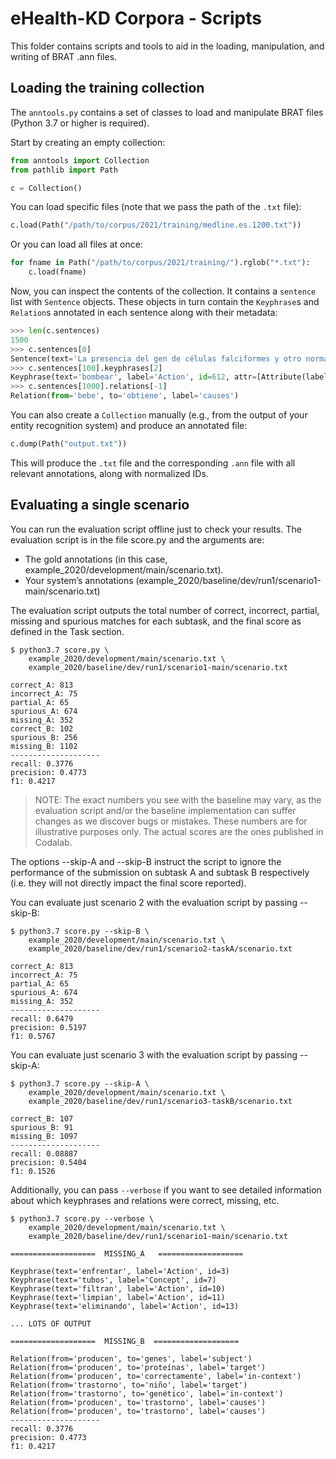 # eHealth-KD Corpora - Scripts

This folder contains scripts and tools to aid in the loading, manipulation, and writing of BRAT .ann files.

## Loading the training collection

The `anntools.py` contains a set of classes to load and manipulate BRAT files (Python 3.7 or higher is required).

Start by creating an empty collection:

```python
from anntools import Collection
from pathlib import Path

c = Collection()
```

You can load specific files (note that we pass the path of the `.txt` file):

```python
c.load(Path("/path/to/corpus/2021/training/medline.es.1200.txt"))
```

Or you can load all files at once:

```python
for fname in Path("/path/to/corpus/2021/training/").rglob("*.txt"):
    c.load(fname)
```

Now, you can inspect the contents of the collection. It contains a `sentence` list with `Sentence` objects.
These objects in turn contain the `Keyphrase`s and `Relation`s annotated in each sentence along with their metadata:

```python
>>> len(c.sentences)
1500
>>> c.sentences[0]
Sentence(text='La presencia del gen de células falciformes y otro normal se denomina rasgo drepanocítico.', keyphrases=[Keyphrase(text='presencia', label='Action', id=1, attr=[]), Keyphrase(text='gen', label='Concept', id=2, attr=[]), Keyphrase(text='gen de células falciformes', label='Concept', id=3, attr=[]), Keyphrase(text='normal', label='Concept', id=4, attr=[]), Keyphrase(text='rasgo drepanocítico', label='Concept', id=5, attr=[])], relations=[Relation(from='gen', to='normal', label='in-context'), Relation(from='presencia', to='gen de células falciformes', label='subject'), Relation(from='presencia', to='rasgo drepanocítico', label='same-as'), Relation(from='presencia', to='gen', label='subject')])
>>> c.sentences[100].keyphrases[2]
Keyphrase(text='bombear', label='Action', id=612, attr=[Attribute(label='Negated')])
>>> c.sentences[1000].relations[-1]
Relation(from='bebe', to='obtiene', label='causes')
```

You can also create a `Collection` manually (e.g., from the output of your entity recognition system) and produce an annotated file:

```python
c.dump(Path("output.txt"))
```

This will produce the `.txt` file and the corresponding `.ann` file with all relevant annotations, along with normalized IDs.

## Evaluating a single scenario

You can run the evaluation script offline just to check your results. The evaluation script is in the file score.py and the arguments are:

- The gold annotations (in this case, example_2020/development/main/scenario.txt).
- Your system’s annotations (example_2020/baseline/dev/run1/scenario1-main/scenario.txt)

The evaluation script outputs the total number of correct, incorrect, partial, missing and spurious matches for each subtask, and the final score as defined in the Task section.

```shell
$ python3.7 score.py \
    example_2020/development/main/scenario.txt \
    example_2020/baseline/dev/run1/scenario1-main/scenario.txt

correct_A: 813
incorrect_A: 75
partial_A: 65
spurious_A: 674
missing_A: 352
correct_B: 102
spurious_B: 256
missing_B: 1102
--------------------
recall: 0.3776
precision: 0.4773
f1: 0.4217
```
    
> NOTE: The exact numbers you see with the baseline may vary, as the evaluation script and/or the baseline implementation can suffer changes as we discover bugs or mistakes. These numbers are for illustrative purposes only. The actual scores are the ones published in Codalab.

The options --skip-A and --skip-B instruct the script to ignore the performance of the submission on subtask A and subtask B respectively (i.e. they will not directly impact the final score reported).

You can evaluate just scenario 2 with the evaluation script by passing --skip-B:

```shell
$ python3.7 score.py --skip-B \
    example_2020/development/main/scenario.txt \
    example_2020/baseline/dev/run1/scenario2-taskA/scenario.txt

correct_A: 813
incorrect_A: 75
partial_A: 65
spurious_A: 674
missing_A: 352
--------------------
recall: 0.6479
precision: 0.5197
f1: 0.5767
```

You can evaluate just scenario 3 with the evaluation script by passing --skip-A:

```shell
$ python3.7 score.py --skip-A \
    example_2020/development/main/scenario.txt \
    example_2020/baseline/dev/run1/scenario3-taskB/scenario.txt

correct_B: 107
spurious_B: 91
missing_B: 1097
--------------------
recall: 0.08887
precision: 0.5404
f1: 0.1526
```

Additionally, you can pass `--verbose` if you want to see detailed information about which keyphrases and relations were correct, missing, etc.

```shell
$ python3.7 score.py --verbose \
    example_2020/development/main/scenario.txt \
    example_2020/baseline/dev/run1/scenario1-main/scenario.txt

===================  MISSING_A   ===================

Keyphrase(text='enfrentar', label='Action', id=3)
Keyphrase(text='tubos', label='Concept', id=7)
Keyphrase(text='filtran', label='Action', id=10)
Keyphrase(text='limpian', label='Action', id=11)
Keyphrase(text='eliminando', label='Action', id=13)

... LOTS OF OUTPUT

===================  MISSING_B  ===================

Relation(from='producen', to='genes', label='subject')
Relation(from='producen', to='proteínas', label='target')
Relation(from='producen', to='correctamente', label='in-context')
Relation(from='trastorno', to='niño', label='target')
Relation(from='trastorno', to='genético', label='in-context')
Relation(from='producen', to='trastorno', label='causes')
Relation(from='producen', to='trastorno', label='causes')
--------------------
recall: 0.3776
precision: 0.4773
f1: 0.4217
```
